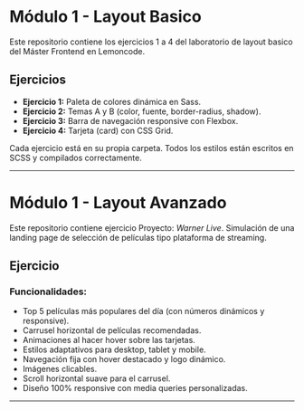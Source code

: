 # Módulo 1 - Layout Basico

Este repositorio contiene los ejercicios 1 a 4 del laboratorio de layout basico del Máster Frontend en Lemoncode.

## Ejercicios

- **Ejercicio 1:** Paleta de colores dinámica en Sass.
- **Ejercicio 2:** Temas A y B (color, fuente, border-radius, shadow).
- **Ejercicio 3:** Barra de navegación responsive con Flexbox.
- **Ejercicio 4:** Tarjeta (card) con CSS Grid.

Cada ejercicio está en su propia carpeta. Todos los estilos están escritos en SCSS y compilados correctamente.

---

# Módulo 1 - Layout Avanzado

Este repositorio contiene ejercicio Proyecto: *Warner Live*.
Simulación de una landing page de selección de películas tipo plataforma de streaming.

## Ejercicio

### Funcionalidades:

- Top 5 películas más populares del día (con números dinámicos y responsive).
- Carrusel horizontal de películas recomendadas.
- Animaciones al hacer hover sobre las tarjetas.
- Estilos adaptativos para desktop, tablet y mobile.
- Navegación fija con hover destacado y logo dinámico.
- Imágenes clicables.
- Scroll horizontal suave para el carrusel.
- Diseño 100% responsive con media queries personalizadas.

---
